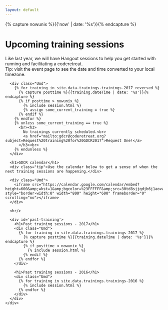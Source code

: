 ```yaml
---
layout: default
---
```


{% capture nowunix %}{{'now' | date: '%s'}}{% endcapture %}

<div id="main">
    <div id="content">
      <h1>Upcoming training sessions</h1>
      <div class="tip">Like last year, we will have Hangout sessions to help you get started with running and facilitating a coderetreat.</div>
      <div class="tip">Tip: visit the event page to see the date and time converted to your local timezone.</div>

      <div class="Umd">
        {% for training in site.data.trainings.trainings-2017 reversed %}
          {% capture posttime %}{{training.dateTime | date: '%s'}}{% endcapture %}
          {% if posttime > nowunix %}
            {% include session.html %}
            {% assign some_current_training = true %}
          {% endif %}
        {% endfor %}
        {% unless some_current_training == true %}
          <br><h3>
            No trainings currently scheduled.<br>
            <a href="mailto:gdcr@coderetreat.org?subject=Request%20training%20for%20GDCR2017">Request One!</a>
          </h3><br>
        {% endunless %}
      </div>

      <h1>GDCR calendar</h1>
      <div class="tip">Use the calendar below to get a sense of when the next training sessions are happening.</div>

      <div class="Umd">
        <iframe src="https://calendar.google.com/calendar/embed?height=600&amp;wkst=1&amp;bgcolor=%23FFFFFF&amp;src=30td8sjjqdjb6j1aovas0tg0ug%40group.calendar.google.com&amp;color=%235F6B02&amp;ctz=Europe%2FBucharest" style="border-width:0" width="800" height="600" frameborder="0" scrolling="no"></iframe>
      </div>

      <hr/>

      <div id='past-training'>
        <h1>Past training sessions - 2017</h1>
        <div class="Umd">
          {% for training in site.data.trainings.trainings-2017 %}
            {% capture posttime %}{{training.dateTime | date: '%s'}}{% endcapture %}
            {% if posttime < nowunix %}
              {% include session.html %}
            {% endif %}
          {% endfor %}
        </div>

        <h1>Past training sessions - 2016</h1>
        <div class="Umd">
          {% for training in site.data.trainings.trainings-2016 %}
            {% include session.html %}
          {% endfor %}
        </div>
      </div>
    </div>
</div>

<!--/main-->
